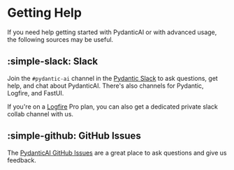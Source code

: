 # Getting Help

If you need help getting started with PydanticAI or with advanced usage, the following sources may be useful.

## :simple-slack: Slack

Join the `#pydantic-ai` channel in the [Pydantic Slack][slack] to ask questions, get help, and chat about PydanticAI. There's also channels for Pydantic, Logfire, and FastUI.

If you're on a [Logfire][logfire] Pro plan, you can also get a dedicated private slack collab channel with us.

## :simple-github: GitHub Issues

The [PydanticAI GitHub Issues][github-issues] are a great place to ask questions and give us feedback.

[slack]: https://join.slack.com/t/pydanticlogfire/shared_invite/zt-2b57ljub4-936siSpHANKxoY4dna7qng
[github-issues]: https://github.com/pydantic/pydantic-ai/issues
[logfire]: https://pydantic.dev/logfire
